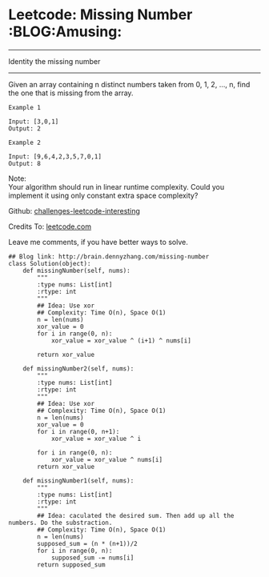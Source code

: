 # Leetcode: Missing Number     :BLOG:Amusing:


---

Identity the missing number  

---

Given an array containing n distinct numbers taken from 0, 1, 2, &#x2026;, n, find the one that is missing from the array.  

    Example 1
    
    Input: [3,0,1]
    Output: 2

    Example 2
    
    Input: [9,6,4,2,3,5,7,0,1]
    Output: 8

Note:  
Your algorithm should run in linear runtime complexity. Could you implement it using only constant extra space complexity?  

Github: [challenges-leetcode-interesting](https://github.com/DennyZhang/challenges-leetcode-interesting/tree/master/missing-number)  

Credits To: [leetcode.com](https://leetcode.com/problems/missing-number/description/)  

Leave me comments, if you have better ways to solve.  

    ## Blog link: http://brain.dennyzhang.com/missing-number
    class Solution(object):
        def missingNumber(self, nums):
            """
            :type nums: List[int]
            :rtype: int
            """
            ## Idea: Use xor
            ## Complexity: Time O(n), Space O(1)
            n = len(nums)
            xor_value = 0
            for i in range(0, n):
                xor_value = xor_value ^ (i+1) ^ nums[i]
    
            return xor_value
    
        def missingNumber2(self, nums):
            """
            :type nums: List[int]
            :rtype: int
            """
            ## Idea: Use xor
            ## Complexity: Time O(n), Space O(1)
            n = len(nums)
            xor_value = 0
            for i in range(0, n+1):
                xor_value = xor_value ^ i
    
            for i in range(0, n):
                xor_value = xor_value ^ nums[i]
            return xor_value
    
        def missingNumber1(self, nums):
            """
            :type nums: List[int]
            :rtype: int
            """
            ## Idea: caculated the desired sum. Then add up all the numbers. Do the substraction.
            ## Complexity: Time O(n), Space O(1)
            n = len(nums)
            supposed_sum = (n * (n+1))/2
            for i in range(0, n):
                supposed_sum -= nums[i]
            return supposed_sum